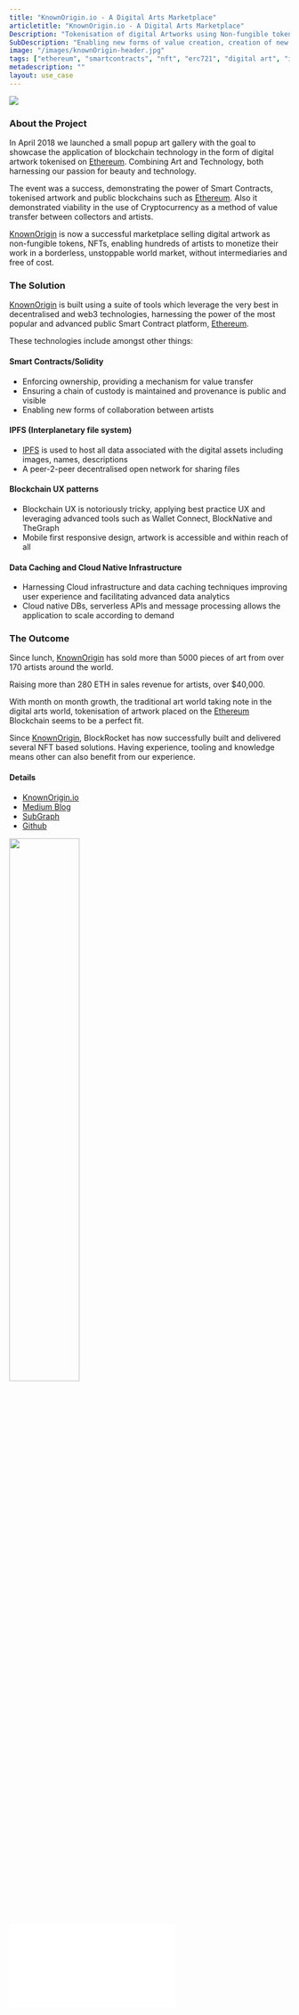 ```yaml
---
title: "KnownOrigin.io - A Digital Arts Marketplace"
articletitle: "KnownOrigin.io - A Digital Arts Marketplace"
Description: "Tokenisation of digital Artworks using Non-fungible tokens (ERC-721)"
SubDescription: "Enabling new forms of value creation, creation of new markets for artist and creatives as well as providing new trustless collaboration tools with true ownership"
image: "/images/knownOrigin-header.jpg"
tags: ["ethereum", "smartcontracts", "nft", "erc721", "digital art", "ipfs", "UX"]
metadescription: ""
layout: use_case
---
```


![](/images/known-origin-front-page.png)

### About the Project

In April 2018 we launched a small popup art gallery with the goal to showcase the application of blockchain technology in the form of digital artwork tokenised on <a href="https://ethereum.org" target="_blank">Ethereum</a>. 
Combining Art and Technology, both harnessing our passion for beauty and technology.  

The event was a success, demonstrating the power of Smart Contracts, tokenised artwork and public blockchains such as <a href="https://ethereum.org" target="_blank">Ethereum</a>. 
Also it demonstrated viability in the use of Cryptocurrency as a method of value transfer between collectors and artists.

<a href="https://knownorigin.io/" target="_blank">KnownOrigin</a> is now a successful marketplace selling digital artwork as non-fungible tokens, NFTs, 
enabling hundreds of artists to monetize their work in a borderless, unstoppable world market, without intermediaries and free of cost. 

### The Solution

<a href="https://knownorigin.io/" target="_blank">KnownOrigin</a> is built using a suite of tools which leverage the very best in decentralised and web3 technologies, 
harnessing the power of the most popular and advanced public Smart Contract platform, <a href="https://ethereum.org" target="_blank">Ethereum</a>.

These technologies include amongst other things:

#### Smart Contracts/Solidity
 * Enforcing ownership, providing a mechanism for value transfer
 * Ensuring a chain of custody is maintained and provenance is public and visible
 * Enabling new forms of collaboration between artists 

#### IPFS (Interplanetary file system)
 * <a href="https://ipfs.io" target="_blank">IPFS</a> is used to host all data associated with the digital assets including images, names, descriptions
 * A peer-2-peer decentralised open network for sharing files

#### Blockchain UX patterns  
 * Blockchain UX is notoriously tricky, applying best practice UX and leveraging advanced tools such as Wallet Connect, BlockNative and TheGraph 
 * Mobile first responsive design, artwork is accessible and within reach of all

#### Data Caching and Cloud Native Infrastructure
 * Harnessing Cloud infrastructure and data caching techniques improving user experience and facilitating advanced data analytics 
 * Cloud native DBs, serverless APIs and message processing allows the application to scale according to demand
     
### The Outcome

Since lunch, <a href="https://knownorigin.io/" target="_blank">KnownOrigin</a> has sold more than 5000 pieces of art from over 170 artists around the world. 

Raising more than 280 ETH in sales revenue for artists, over $40,000.

With month on month growth, the traditional art world taking note in the digital arts world, 
tokenisation of artwork placed on the <a href="https://ethereum.org" target="_blank">Ethereum</a> Blockchain seems to be a perfect fit. 

Since <a href="https://knownorigin.io/" target="_blank">KnownOrigin</a>, BlockRocket has now successfully built and delivered several NFT based solutions. 
Having experience, tooling and knowledge means other can also benefit from our experience.  

#### Details 

* [KnownOrigin.io](https://knownorigin.io)
* [Medium Blog](https://medium.com/knownorigin)
* [SubGraph](https://thegraph.com/explorer/subgraph/knownorigin/known-origin)
* [Github](https://github.com/knownorigin)

<img src="/images/known-origin-artist-collab-banner.jpeg" style="align-content: center; width: 50%" />

<object data="/pdfs/KnownOrigin-ExecSummary.pdf" type="application/pdf" width="700px" height="500px">
    <embed src="/pdfs/KnownOrigin-ExecSummary.pdf"></embed>
</object>

